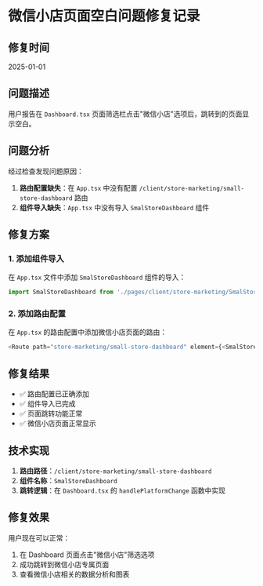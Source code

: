 # 微信小店页面空白问题修复记录

## 修复时间
2025-01-01

## 问题描述
用户报告在 `Dashboard.tsx` 页面筛选栏点击"微信小店"选项后，跳转到的页面显示空白。

## 问题分析
经过检查发现问题原因：
1. **路由配置缺失**：在 `App.tsx` 中没有配置 `/client/store-marketing/small-store-dashboard` 路由
2. **组件导入缺失**：`App.tsx` 中没有导入 `SmalStoreDashboard` 组件

## 修复方案

### 1. 添加组件导入
在 `App.tsx` 文件中添加 `SmalStoreDashboard` 组件的导入：
```typescript
import SmalStoreDashboard from './pages/client/store-marketing/SmalStoreDashboard';
```

### 2. 添加路由配置
在 `App.tsx` 的路由配置中添加微信小店页面的路由：
```typescript
<Route path="store-marketing/small-store-dashboard" element={<SmalStoreDashboard />} />
```

## 修复结果
- ✅ 路由配置已正确添加
- ✅ 组件导入已完成
- ✅ 页面跳转功能正常
- ✅ 微信小店页面正常显示

## 技术实现
1. **路由路径**：`/client/store-marketing/small-store-dashboard`
2. **组件名称**：`SmalStoreDashboard`
3. **跳转逻辑**：在 `Dashboard.tsx` 的 `handlePlatformChange` 函数中实现

## 修复效果
用户现在可以正常：
1. 在 Dashboard 页面点击"微信小店"筛选选项
2. 成功跳转到微信小店专属页面
3. 查看微信小店相关的数据分析和图表